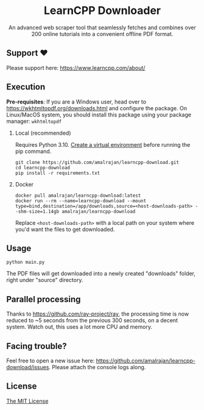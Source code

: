 <h1 align="center">LearnCPP Downloader</h1>

<p align="center">
  An advanced web scraper tool that seamlessly fetches and combines over 200 online tutorials into a convenient offline PDF format.
</p>

## Support ❤️

Please support here: https://www.learncpp.com/about/


## Execution

**Pre-requisites**: If you are a Windows user, head over to https://wkhtmltopdf.org/downloads.html and configure the package.
On Linux/MacOS system, you should install this package using your package manager: `wkhtmltopdf`

1. Local (recommended)

    Requires Python 3.10. [Create a virtual environment](https://packaging.python.org/en/latest/guides/installing-using-pip-and-virtual-environments/#creating-a-virtual-environment) before running the pip command.

    ```
    git clone https://github.com/amalrajan/learncpp-download.git
    cd learncpp-download
    pip install -r requirements.txt
    ```
2. Docker

    ```
    docker pull amalrajan/learncpp-download:latest
    docker run --rm --name=learncpp-download --mount type=bind,destination=/app/downloads,source=<host-downloads-path> --shm-size=1.14gb amalrajan/learncpp-download
    ```

    Replace `<host-downloads-path>` with a local path on your system where you'd want the files to get downloaded.




## Usage

```
python main.py
```

The PDF files will get downloaded into a newly created "downloads" folder, right under "source" directory.

## Parallel processing

Thanks to https://github.com/ray-project/ray, the processing time is now reduced to ~5 seconds from the previous 300 seconds, on a decent system.
Watch out, this uses a lot more CPU and memory.

<!-- ![image](https://raw.githubusercontent.com/amalrajan/learncpp-download/master/screenshots/Screenshot%202022-02-25%20145949.png) -->

## Facing trouble?

Feel free to open a new issue here: https://github.com/amalrajan/learncpp-download/issues. Please attach the console logs along.

## License

[The MIT License](https://choosealicense.com/licenses/mit/)
